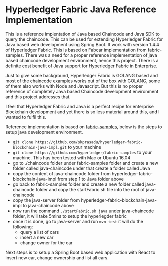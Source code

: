 # Hyperledger Fabric Java Reference Implementation

This is a reference implentation of Java based Chaincode and Java SDK to query the chaincode. This can be used for extending Hyperledger Fabric for Java based web development using Spring Boot. It work with version 1.4.4 of Hyperledger Fabric. This is based on Fabcar implementation from fabric-samples. There was a need for a proper reference implementation of java based chaincode development environment, hence this project. There is a definite cost benefit of Java support for Hyperledger Fabric in Enterprise.

Just to give some background, Hyperledger Fabric is GOLANG based and most of the chaincode examples works out of the box with GOLANG, some of them also works with Node and Javascript. But this is no proper reference of completely Java based Chaincode development environment and this project addresses that. 

I feel that Hyperledger Fabric and Java is a perfect recipe for enterprise Blockchain development and yet there is so less material around this, and I wanted to fulfil this.

Reference implementation is based on [fabric-samples](https://github.com/hyperledger/fabric-samples), below is the steps to setup java development environment.

* `git clone https://github.com/skprasadu/hyperledger-fabric-blockchain-java-impl.git` to your machine
* `git clone https://github.com/hyperledger/fabric-samples` to your machine. This has been tested with Mac or Ubuntu 16.04 
* go to ./chaincode folder under fabric-samples folder and create a new folder called java-chaincode under that create a folder called Java
* copy the content of java-chaincode folder from hyperledger-fabric-blockchain-java-impl from step 1 to Java folder above 
* go back to fabric-samples folder and create a new folder called java-chaincode folder and copy the startFabric.sh file into the root of java-chaincode 
* copy the java-server folder from hyperledger-fabric-blockchain-java-impl to java-chaincode above
* now run the command `./startFabric.sh java` under java-chaincode folder, it will take 5mins to setup the hyperlegder fabric
* once it is done, go to java-server and run `mvn test` it will do the following:
  - query a list of cars
  - insert a new car
  - change owner for the car

Next steps is to setup a Spring Boot based web application with React to insert new car, change ownership and list all cars.
